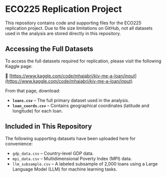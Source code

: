 # ECO225 Replication Project

This repository contains code and supporting files for the ECO225 replication project. Due to file size limitations on GitHub, not all datasets used in the analysis are stored directly in this repository.

## Accessing the Full Datasets

To access the full datasets required for replication, please visit the following Kaggle page:

🔗 [https://www.kaggle.com/code/mhajabri/kiv-me-a-loan/input](https://www.kaggle.com/code/mhajabri/kiv-me-a-loan/input)

From that page, download:

- **`loans.csv`** – The full primary dataset used in the analysis.  
- **`loan_coords.csv`** – Contains geographical coordinates (latitude and longitude) for each loan.

## Included in This Repository

The following supporting datasets have been uploaded here for convenience:

- `gdp_data.csv` – Country-level GDP data.  
- `mpi_data.csv` – Multidimensional Poverty Index (MPI) data.  
- `llm_subsample.csv` – A labeled subsample of 2,000 loans using a Large Language Model (LLM) for machine learning tasks.
